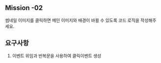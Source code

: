 ## Mission -02

썸네일 이미지를 클릭하면 메인 이미지와 배경이 바뀔 수 있도록 코드 로직을 작성해주세요.

## 요구사항

1. 이벤트 위임과 반복문을 사용하여 클릭이벤트 생성
